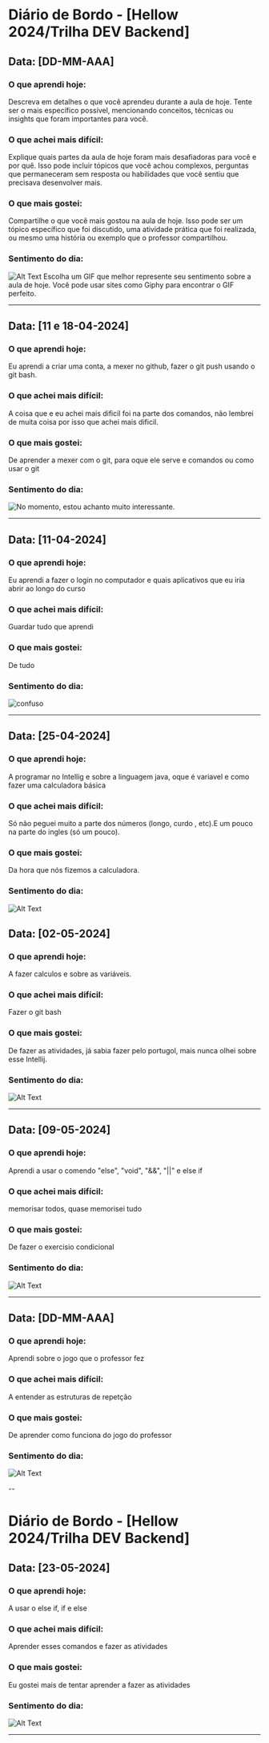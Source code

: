 # Diário de Bordo - [Hellow 2024/Trilha DEV Backend]

## Data: [DD-MM-AAA]

### O que aprendi hoje:
Descreva em detalhes o que você aprendeu durante a aula de hoje. Tente ser o mais específico possível, mencionando conceitos, técnicas ou insights que foram importantes para você.

### O que achei mais difícil:
Explique quais partes da aula de hoje foram mais desafiadoras para você e por quê. Isso pode incluir tópicos que você achou complexos, perguntas que permaneceram sem resposta ou habilidades que você sentiu que precisava desenvolver mais.

### O que mais gostei:
Compartilhe o que você mais gostou na aula de hoje. Isso pode ser um tópico específico que foi discutido, uma atividade prática que foi realizada, ou mesmo uma história ou exemplo que o professor compartilhou.

### Sentimento do dia:
![Alt Text](URL_DO_GIF)
Escolha um GIF que melhor represente seu sentimento sobre a aula de hoje. Você pode usar sites como Giphy para encontrar o GIF perfeito.

---
## Data: [11 e 18-04-2024]

### O que aprendi hoje:
Eu aprendi a criar uma conta, a mexer no github, fazer o git push usando o git bash.
### O que achei mais difícil:
A coisa que e eu achei mais dificil foi na parte dos comandos, não lembrei de muita coisa por isso que achei mais dificil.

### O que mais gostei:
De aprender a mexer com o git, para oque ele serve e comandos ou como usar o git

### Sentimento do dia:
![No momento, estou achanto muito interessante.](https://media1.tenor.com/m/_UMS7ECci0MAAAAC/elysian-thumbs-up-cat.gif)

---
## Data: [11-04-2024]

### O que aprendi hoje:
Eu aprendi a fazer o login no computador e quais aplicativos que eu iria abrir ao longo do curso

### O que achei mais difícil:
Guardar tudo que aprendi

### O que mais gostei:
De tudo

### Sentimento do dia:
![confuso](https://media1.tenor.com/m/tqERWt8lBYEAAAAC/calculating-puzzled.gif)

---
## Data: [25-04-2024]

### O que aprendi hoje:
A programar no  Intellig e sobre a linguagem java, oque é variavel e como fazer uma calculadora básica

### O que achei mais difícil:
Só não peguei muito a parte dos números (longo, curdo , etc).E um pouco na parte do ingles (só um pouco).

### O que mais gostei:
Da hora que nós fizemos a calculadora.
### Sentimento do dia:
![Alt Text](https://media1.tenor.com/m/o8Clr9tGyyQAAAAC/really-good-information-lewis-jackson.gif)
## Data: [02-05-2024]

### O que aprendi hoje:
A fazer calculos e sobre as variáveis.

### O que achei mais difícil:
Fazer o git bash

### O que mais gostei:
De fazer as atividades, já sabia fazer pelo portugol, mais nunca olhei sobre esse Intellij. 

### Sentimento do dia:
![Alt Text](https://media1.tenor.com/m/egiMyQhmFqwAAAAd/manual-do-mundo-world-manual-diy.gif)

---
## Data: [09-05-2024]

### O que aprendi hoje:
Aprendi a usar o comendo "else", "void", "&&", "||" e else if

### O que achei mais difícil:
memorisar todos, quase memorisei tudo 

### O que mais gostei:
De fazer o exercisio condicional
### Sentimento do dia:
![Alt Text](https://media.tenor.com/vOjhKXwKiYYAAAAi/pepe-thumbs-up.gif)

---
## Data: [DD-MM-AAA]

### O que aprendi hoje:
Aprendi sobre o jogo que o professor fez

### O que achei mais difícil:
A entender as estruturas de repetção

### O que mais gostei:
De aprender como funciona do jogo do professor

### Sentimento do dia:
![Alt Text](https://media.tenor.com/ps311yAl4_wAAAAi/thinks-%D0%B4%D1%83%D0%BC%D0%B0%D0%B5%D1%82.gif)

--
# Diário de Bordo - [Hellow 2024/Trilha DEV Backend]

## Data: [23-05-2024]

### O que aprendi hoje:
A usar o else if, if e else
### O que achei mais difícil:
Aprender esses comandos e fazer as atividades
### O que mais gostei:
Eu gostei mais de tentar aprender a fazer as atividades
### Sentimento do dia:
![Alt Text](https://media1.tenor.com/m/ZqtBzVG0cnAAAAAC/dk-very-hard.gif)

---

